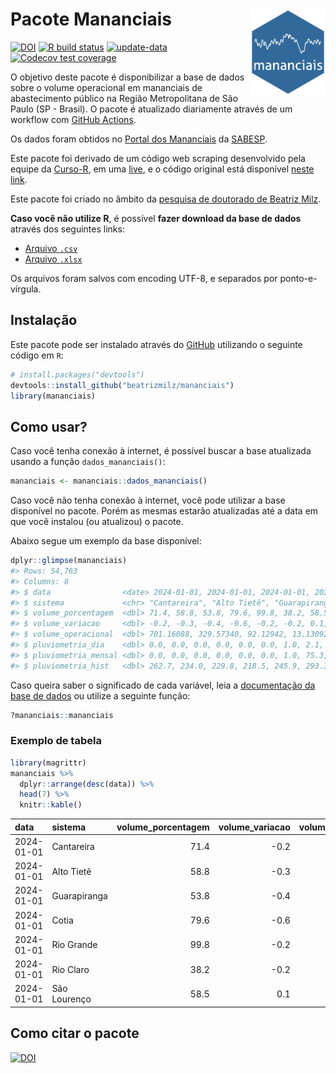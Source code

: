 
<!-- README.md is generated from README.Rmd. Please edit that file -->

# Pacote Mananciais <img src="man/figures/hexlogo.png" align="right" width = "120px"/>

<!-- badges: start -->

[![DOI](https://zenodo.org/badge/DOI/10.5281/zenodo.4733056.svg)](https://doi.org/10.5281/zenodo.4733056)
[![R build
status](https://github.com/beatrizmilz/mananciais/workflows/R-CMD-check/badge.svg)](https://github.com/beatrizmilz/mananciais/actions)
[![update-data](https://github.com/beatrizmilz/mananciais/actions/workflows/2-update_data.yaml/badge.svg)](https://github.com/beatrizmilz/mananciais/actions/workflows/2-update_data.yaml)
[![Codecov test
coverage](https://codecov.io/gh/beatrizmilz/mananciais/branch/master/graph/badge.svg)](https://codecov.io/gh/beatrizmilz/mananciais?branch=master)
<!-- badges: end -->

O objetivo deste pacote é disponibilizar a base de dados sobre o volume
operacional em mananciais de abastecimento público na Região
Metropolitana de São Paulo (SP - Brasil). O pacote é atualizado
diariamente através de um workflow com [GitHub
Actions](https://github.com/beatrizmilz/mananciais/actions).

Os dados foram obtidos no [Portal dos
Mananciais](http://mananciais.sabesp.com.br/Situacao) da
[SABESP](http://site.sabesp.com.br/site/Default.aspx).

Este pacote foi derivado de um código web scraping desenvolvido pela
equipe da [Curso-R](https://www.curso-r.com/), em uma
[live](https://youtu.be/jvZIxrMmOcQ), e o código original está
disponível [neste
link](https://github.com/curso-r/lives/blob/master/drafts/20200730_scraper_sabesp.R).

Este pacote foi criado no âmbito da [pesquisa de doutorado de Beatriz
Milz](https://beatrizmilz.github.io/tese/).

**Caso você não utilize R**, é possível **fazer download da base de
dados** através dos seguintes links:

- [Arquivo
  `.csv`](https://github.com/beatrizmilz/mananciais/raw/master/inst/extdata/mananciais.csv)
- [Arquivo
  `.xlsx`](https://github.com/beatrizmilz/mananciais/blob/master/inst/extdata/mananciais.xlsx?raw=true)

Os arquivos foram salvos com encoding UTF-8, e separados por
ponto-e-vírgula.

## Instalação

Este pacote pode ser instalado através do [GitHub](https://github.com/)
utilizando o seguinte código em `R`:

``` r
# install.packages("devtools")
devtools::install_github("beatrizmilz/mananciais")
library(mananciais)
```

## Como usar?

Caso você tenha conexão à internet, é possível buscar a base atualizada
usando a função `dados_mananciais()`:

``` r
mananciais <- mananciais::dados_mananciais() 
```

Caso você não tenha conexão à internet, você pode utilizar a base
disponível no pacote. Porém as mesmas estarão atualizadas até a data em
que você instalou (ou atualizou) o pacote.

Abaixo segue um exemplo da base disponível:

``` r
dplyr::glimpse(mananciais)
#> Rows: 54,763
#> Columns: 8
#> $ data                <date> 2024-01-01, 2024-01-01, 2024-01-01, 2024-01-01, 2…
#> $ sistema             <chr> "Cantareira", "Alto Tietê", "Guarapiranga", "Cotia…
#> $ volume_porcentagem  <dbl> 71.4, 58.8, 53.8, 79.6, 99.8, 38.2, 58.5, 71.6, 59…
#> $ volume_variacao     <dbl> -0.2, -0.3, -0.4, -0.6, -0.2, -0.2, 0.1, -0.2, -0.…
#> $ volume_operacional  <dbl> 701.16088, 329.57340, 92.12942, 13.13092, 111.9916…
#> $ pluviometria_dia    <dbl> 0.0, 0.0, 0.0, 0.0, 0.0, 0.0, 1.0, 2.1, 1.8, 7.2, …
#> $ pluviometria_mensal <dbl> 0.0, 0.0, 0.0, 0.0, 0.0, 0.0, 1.0, 75.3, 47.9, 89.…
#> $ pluviometria_hist   <dbl> 262.7, 234.0, 229.8, 218.5, 245.9, 293.3, 273.2, 2…
```

Caso queira saber o significado de cada variável, leia a [documentação
da base de
dados](https://beatrizmilz.github.io/mananciais/reference/mananciais.html)
ou utilize a seguinte função:

``` r
?mananciais::mananciais
```

### Exemplo de tabela

``` r
library(magrittr)
mananciais %>% 
  dplyr::arrange(desc(data)) %>% 
  head(7) %>%
  knitr::kable()
```

| data       | sistema      | volume_porcentagem | volume_variacao | volume_operacional | pluviometria_dia | pluviometria_mensal | pluviometria_hist |
|:-----------|:-------------|-------------------:|----------------:|-------------------:|-----------------:|--------------------:|------------------:|
| 2024-01-01 | Cantareira   |               71.4 |            -0.2 |          701.16088 |                0 |                   0 |             262.7 |
| 2024-01-01 | Alto Tietê   |               58.8 |            -0.3 |          329.57340 |                0 |                   0 |             234.0 |
| 2024-01-01 | Guarapiranga |               53.8 |            -0.4 |           92.12942 |                0 |                   0 |             229.8 |
| 2024-01-01 | Cotia        |               79.6 |            -0.6 |           13.13092 |                0 |                   0 |             218.5 |
| 2024-01-01 | Rio Grande   |               99.8 |            -0.2 |          111.99162 |                0 |                   0 |             245.9 |
| 2024-01-01 | Rio Claro    |               38.2 |            -0.2 |            5.21829 |                0 |                   0 |             293.3 |
| 2024-01-01 | São Lourenço |               58.5 |             0.1 |           51.98359 |                1 |                   1 |             273.2 |

## Como citar o pacote

[![DOI](https://zenodo.org/badge/DOI/10.5281/zenodo.4733056.svg)](https://doi.org/10.5281/zenodo.4733056)
